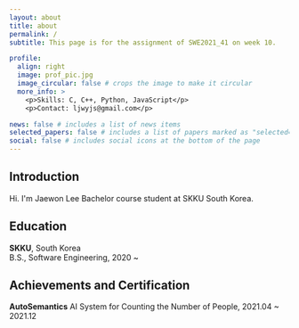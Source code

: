 ```yaml
---
layout: about
title: about
permalink: /
subtitle: This page is for the assignment of SWE2021_41 on week 10.

profile:
  align: right
  image: prof_pic.jpg
  image_circular: false # crops the image to make it circular
  more_info: >
    <p>Skills: C, C++, Python, JavaScript</p>
    <p>Contact: ljwyjs@gmail.com</p>

news: false # includes a list of news items
selected_papers: false # includes a list of papers marked as "selected={true}"
social: false # includes social icons at the bottom of the page
---
```


## Introduction
Hi. I'm Jaewon Lee Bachelor course student at SKKU South Korea.
## Education
**SKKU**, South Korea\
B.S., Software Engineering, 2020 ~
## Achievements and Certification
**AutoSemantics** AI System for Counting the Number of People, 2021.04 ~ 2021.12